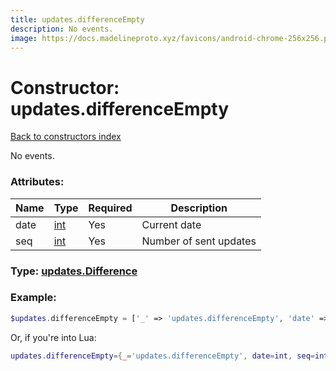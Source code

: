 ```yaml
---
title: updates.differenceEmpty
description: No events.
image: https://docs.madelineproto.xyz/favicons/android-chrome-256x256.png
---
```

# Constructor: updates.differenceEmpty  
[Back to constructors index](index.md)



No events.

### Attributes:

| Name     |    Type       | Required | Description |
|----------|---------------|----------|-------------|
|date|[int](../types/int.md) | Yes|Current date|
|seq|[int](../types/int.md) | Yes|Number of sent updates|



### Type: [updates.Difference](../types/updates.Difference.md)


### Example:

```php
$updates.differenceEmpty = ['_' => 'updates.differenceEmpty', 'date' => int, 'seq' => int];
```  


Or, if you're into Lua:

```lua
updates.differenceEmpty={_='updates.differenceEmpty', date=int, seq=int}

```


